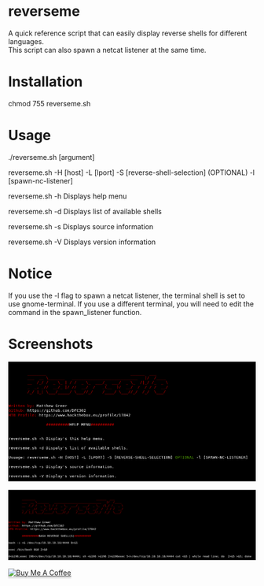 # reverseme
A quick reference script that can easily display reverse shells for different languages. \
This script can also spawn a netcat listener at the same time.

# Installation
chmod 755 reverseme.sh 

# Usage
./reverseme.sh [argument]

reverseme.sh -H [host] -L [lport] -S [reverse-shell-selection] (OPTIONAL) -l [spawn-nc-listener]

reverseme.sh -h Displays help menu

reverseme.sh -d Displays list of available shells

reverseme.sh -s Displays source information

reverseme.sh -V Displays version information

# Notice
If you use the -l flag to spawn a netcat listener, the terminal shell is set to use gnome-terminal. If you use a different terminal, you will need to edit the command in the spawn_listener function.

# Screenshots
![Help Menu](https://github.com/DFC302/reverseme/blob/master/images/help_menu.png)

![Example](https://github.com/DFC302/reverseme/blob/master/images/example.png)

<a href="https://www.buymeacoffee.com/dfc302" target="_blank"><img src="https://www.buymeacoffee.com/assets/img/custom_images/orange_img.png" alt="Buy Me A Coffee" style="height: 41px !important;width: 174px !important;box-shadow: 0px 3px 2px 0px rgba(190, 190, 190, 0.5) !important;-webkit-box-shadow: 0px 3px 2px 0px rgba(190, 190, 190, 0.5) !important;" ></a>

